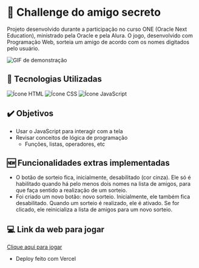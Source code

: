 # 📌 Challenge do amigo secreto

Projeto desenvolvido durante a participação no curso ONE (Oracle Next Education), ministrado pela Oracle e pela Alura. O jogo, desenvolvido com Programação Web, sorteia um amigo de acordo com os nomes digitados pelo usuário. 

![GIF de demonstração](https://github.com/user-attachments/assets/03863b30-3290-401c-ac22-b7c970c1e507)


## 🚀 Tecnologias Utilizadas

<div>
   <img src="https://img.shields.io/badge/HTML-239120?style=for-the-badge&logo=html5&logoColor=white" alt="Ícone HTML">
   <img src="https://img.shields.io/badge/CSS-239120?&style=for-the-badge&logo=css3&logoColor=white" alt="Ícone CSS">
   <img src="https://img.shields.io/badge/JavaScript-F7DF1E?style=for-the-badge&logo=javascript&logoColor=black" alt="Ícone JavaScript">
</div>

## ✔️ Objetivos

- Usar o JavaScript para interagir com a tela
- Revisar conceitos de lógica de programação
   - Funções, listas, operadores, etc


## 🆕 Funcionalidades extras implementadas

- O botão de sorteio fica, inicialmente, desabilitado (cor cinza). Ele só é habilitado quando há pelo menos dois nomes na lista de amigos, para que faça sentido a realização de um sorteio. 
- Foi criado um novo botão: novo sorteio. Inicialmente, ele também fica desabilitado. Quando um sorteio é realizado, ele é ativado. Se for clicado, ele reinicializa a lista de amigos para um novo sorteio.


## 💻 Link da web para jogar 
[Clique aqui para jogar]()
 - Deploy feito com Vercel

